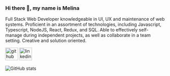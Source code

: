 ### Hi there 👋, my name is Melina
Full Stack Web Developer knowledgeable in UI, UX and maintenance of web systems. Proficient in an assortment of technologies,
including Javascript, Typescript, NodeJS, React, Redux, and SQL. Able to effectively self-manage during independent projects, as well
as collaborate in a team setting. Creative and solution oriented.



[<img src='https://cdn.jsdelivr.net/npm/simple-icons@3.0.1/icons/github.svg' alt='github' height='40'>](https://github.com/MelMaccio)  [<img src='https://cdn.jsdelivr.net/npm/simple-icons@3.0.1/icons/linkedin.svg' alt='linkedin' height='40'>](https://www.linkedin.com/in/https://www.linkedin.com/in/melina-maccio//)  

![GitHub stats](https://github-readme-stats.vercel.app/api?username=MelMaccio&show_icons=true)  


